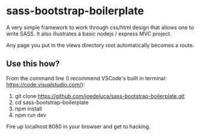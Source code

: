 # sass-bootstrap-boilerplate
A very simple framework to work through css/html design that allows one to write SASS. It also illustrates a basic nodejs / express MVC project.

Any page you put in the views directory root automatically becomes a route. 

## Use this how?
From the command line (I recommend VSCode's built in terminal: https://code.visualstudio.com/):
1. git clone https://github.com/joedeluca/sass-bootstrap-boilerplate.git
2. cd sass-bootstrap-boilerplate
3. npm install
4. npm run dev

Fire up localhost:8080 in your browser and get to hacking.

